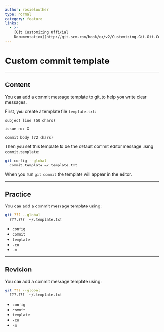 ```yaml
---
author: rosielowther
type: normal
category: feature
links:
  - >-
    [Git Customizing Official
    Documentation](http://git-scm.com/book/en/v2/Customizing-Git-Git-Configuration){website}
---
```


# Custom commit template


---

## Content

You can add a commit message template to git, to help you write clear messages.

First, you create a template file `template.txt`:

```plain-text
subject line (50 chars)

issue no: X

commit body (72 chars)
```

Then you set this template to be the default commit editor message using `commit.template`:

```bash
git config --global 
  commit.template ~/.template.txt
```

When you run `git commit` the template will appear in the editor.


---

## Practice

You can add a commit message template using:

```bash
git ??? --global
  ???.???  ~/.template.txt
```

- `config`
- `commit`
- `template`
- `-co`
- `-m`


---

## Revision

You can add a commit message template using:

```bash
git ??? --global
  ???.???  ~/.template.txt
```

- `config`
- `commit`
- `template`
- `-co`
- `-m`
